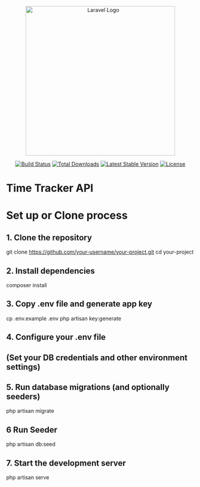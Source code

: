 <p align="center"><a href="https://laravel.com" target="_blank"><img src="https://raw.githubusercontent.com/laravel/art/master/logo-lockup/5%20SVG/2%20CMYK/1%20Full%20Color/laravel-logolockup-cmyk-red.svg" width="400" alt="Laravel Logo"></a></p>

<p align="center">
<a href="https://github.com/laravel/framework/actions"><img src="https://github.com/laravel/framework/workflows/tests/badge.svg" alt="Build Status"></a>
<a href="https://packagist.org/packages/laravel/framework"><img src="https://img.shields.io/packagist/dt/laravel/framework" alt="Total Downloads"></a>
<a href="https://packagist.org/packages/laravel/framework"><img src="https://img.shields.io/packagist/v/laravel/framework" alt="Latest Stable Version"></a>
<a href="https://packagist.org/packages/laravel/framework"><img src="https://img.shields.io/packagist/l/laravel/framework" alt="License"></a>
</p>

<h1>Time Tracker API</h1>

# Set up or Clone process
## 1. Clone the repository
git clone https://github.com/your-username/your-project.git
cd your-project

## 2. Install dependencies
composer install

## 3. Copy .env file and generate app key

cp .env.example .env
php artisan key:generate

## 4. Configure your .env file
## (Set your DB credentials and other environment settings)

## 5. Run database migrations (and optionally seeders)
php artisan migrate
## 6 Run Seeder
php artisan db:seed

## 7. Start the development server
php artisan serve
